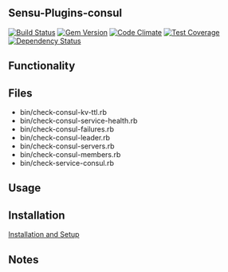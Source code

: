## Sensu-Plugins-consul

[ ![Build Status](https://travis-ci.org/sensu-plugins/sensu-plugins-consul.svg?branch=master)](https://travis-ci.org/sensu-plugins/sensu-plugins-consul)
[![Gem Version](https://badge.fury.io/rb/sensu-plugins-consul.svg)](http://badge.fury.io/rb/sensu-plugins-consul)
[![Code Climate](https://codeclimate.com/github/sensu-plugins/sensu-plugins-consul/badges/gpa.svg)](https://codeclimate.com/github/sensu-plugins/sensu-plugins-consul)
[![Test Coverage](https://codeclimate.com/github/sensu-plugins/sensu-plugins-consul/badges/coverage.svg)](https://codeclimate.com/github/sensu-plugins/sensu-plugins-consul)
[![Dependency Status](https://gemnasium.com/sensu-plugins/sensu-plugins-consul.svg)](https://gemnasium.com/sensu-plugins/sensu-plugins-consul)

## Functionality

## Files
 * bin/check-consul-kv-ttl.rb
 * bin/check-consul-service-health.rb
 * bin/check-consul-failures.rb
 * bin/check-consul-leader.rb
 * bin/check-consul-servers.rb
 * bin/check-consul-members.rb
 * bin/check-service-consul.rb

## Usage

## Installation

[Installation and Setup](http://sensu-plugins.io/docs/installation_instructions.html)

## Notes

